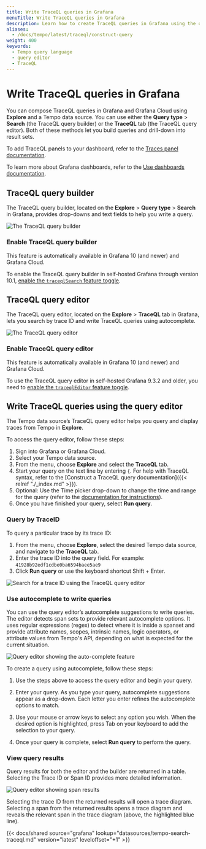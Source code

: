 ```yaml
---
title: Write TraceQL queries in Grafana
menuTitle: Write TraceQL queries in Grafana
description: Learn how to create TraceQL queries in Grafana using the query editor and search.
aliases:
  - /docs/tempo/latest/traceql/construct-query
weight: 400
keywords:
  - Tempo query language
  - query editor
  - TraceQL
---
```


# Write TraceQL queries in Grafana

You can compose TraceQL queries in Grafana and Grafana Cloud using **Explore** and a Tempo data source. You can use either the **Query type** > **Search** (the TraceQL query builder) or the **TraceQL** tab (the TraceQL query editor).
Both of these methods let you build queries and drill-down into result sets.

To add TraceQL panels to your dashboard, refer to the [Traces panel documentation](/docs/grafana/latest/panels-visualizations/visualizations/traces/).

To learn more about Grafana dashboards, refer to the [Use dashboards documentation](/docs/grafana/latest/dashboards/use-dashboards/).

## TraceQL query builder

The TraceQL query builder, located on the **Explore** > **Query type** > **Search** in Grafana, provides drop-downs and text fields to help you write a query.

![The TraceQL query builder](/static/img/docs/tempo/screenshot-traceql-query-type-search-v10.png)

### Enable TraceQL query builder

This feature is automatically available in Grafana 10 (and newer) and Grafana Cloud.

To enable the TraceQL query builder in self-hosted Grafana through version 10.1, [enable the `traceqlSearch` feature toggle](/docs/grafana/latest/setup-grafana/configure-grafana/feature-toggles/).


## TraceQL query editor

The TraceQL query editor, located on the **Explore** > **TraceQL** tab in Grafana, lets you search by trace ID and write TraceQL queries using autocomplete.

![The TraceQL query editor](/static/img/docs/tempo/screenshot-traceql-query-editor-v10.png)

### Enable TraceQL query editor

This feature is automatically available in Grafana 10 (and newer) and Grafana Cloud.

To use the TraceQL query editor in self-hosted Grafana 9.3.2 and older, you need to [enable the `traceqlEditor` feature toggle](/docs/grafana/latest/setup-grafana/configure-grafana/feature-toggles/).

## Write TraceQL queries using the query editor

The Tempo data source’s TraceQL query editor helps you query and display traces from Tempo in **Explore**.

To access the query editor, follow these steps:

1. Sign into Grafana or Grafana Cloud.
1. Select your Tempo data source.
1. From the menu, choose **Explore** and select the **TraceQL** tab.
1. Start your query on the text line by entering `{`. For help with TraceQL syntax, refer to the [Construct a TraceQL query documentation]({{< relref "./_index.md" >}}).
1. Optional: Use the Time picker drop-down to change the time and range for the query (refer to the [documentation for instructions](/docs/grafana/latest/dashboards/use-dashboards#set-dashboard-time-range)).
1. Once you have finished your query, select **Run query**.

### Query by TraceID

To query a particular trace by its trace ID:

1. From the menu, choose **Explore**, select the desired Tempo data source, and navigate to the **TraceQL** tab.
1. Enter the trace ID into the query field. For example: `41928b92edf1cdbe0ba6594baee5ae9`
1. Click **Run query** or use the keyboard shortcut Shift + Enter.

![Search for a trace ID using the TraceQL query editor](/static/img/docs/tempo/screenshot-traceql-editor-traceID.png)

### Use autocomplete to write queries

You can use the query editor’s autocomplete suggestions to write queries.
The editor detects span sets to provide relevant autocomplete options.
It uses regular expressions (regex) to detect where it is inside a spanset and provide attribute names, scopes, intrinsic names, logic operators, or attribute values from Tempo's API, depending on what is expected for the current situation.

![Query editor showing the auto-complete feature](/static/img/docs/tempo/screenshot-traceql-query-editor-auto-complete-v10.png)

To create a query using autocomplete, follow these steps:

1. Use the steps above to access the query editor and begin your query.

1. Enter your query. As you type your query, autocomplete suggestions appear as a drop-down. Each letter you enter refines the autocomplete options to match.

1. Use your mouse or arrow keys to select any option you wish. When the desired option is highlighted, press Tab on your keyboard to add the selection to your query.

1. Once your query is complete, select **Run query** to perform the query.

### View query results

Query results for both the editor and the builder are returned in a table. Selecting the Trace ID or Span ID provides more detailed information.

![Query editor showing span results](/static/img/docs/tempo/screenshot-traceql-query-editor-results-v10.png)

Selecting the trace ID from the returned results will open a trace diagram. Selecting a span from the returned results opens a trace diagram and reveals the relevant span in the trace diagram (above, the highlighted blue line).

{{< docs/shared source="grafana" lookup="datasources/tempo-search-traceql.md" version="latest" leveloffset="+1" >}}